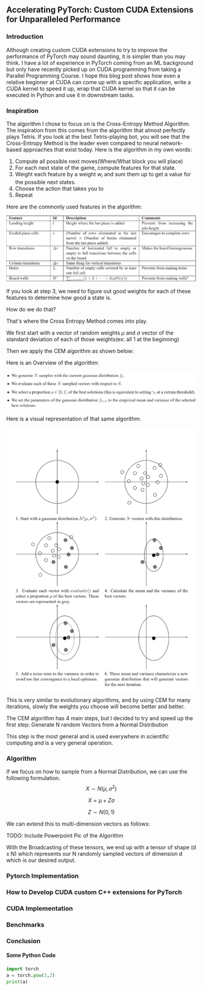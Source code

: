 ## Accelerating PyTorch: Custom CUDA Extensions for Unparalleled Performance

### Introduction
Although creating custom CUDA extensions to try to improve the performance of PyTorch may sound daunting,
it is simpler than you may think. I have a lot of experience in PyTorch coming from an ML
background but only have recently picked up on CUDA programming from taking a Parallel Programming
Course. I hope this blog post shows how even a relative beginner at CUDA can come up with a specific application,
write a CUDA kernel to speed it up, wrap that CUDA kernel so that it can be executed in Python and use it
in downstream tasks.
### Inspiration
The algorithm I chose to focus on is the Cross-Entropy Method Algorithm.
The inspiration from this comes from the algorithm that almost perfectly 
plays Tetris. If you look at the best Tetris-playing bot, you will
see that the Cross-Entropy Method is the leader even compared to 
neural network-based approaches that exist today.
Here is the algorithm in my own words:
1. Compute all possible next moves(Where/What block you will place)
2. For each next state of the game, compute features for that state.
3. Weight each feature by a weight $w_i$ and sum them up to get a value for the possible next states.
4. Choose the action that takes you to 
5. Repeat
   
Here are the commonly used features in the algorithm:

![Alt Text](../_imgs/Tetris_Features.png)

If you look at step 3, we need to figure out good weights for each of these features to determine how good a state is.

How do we do that?

That's where the Cross Entropy Method comes into play.

We first start with a vector of random weights $\mu$ and $\sigma$ vector of the standard deviation of each of those weights(ex: all 1 at the beginning)

Then we apply the CEM algorithm as shown below:

Here is an Overview of the algorithm:

![Alt Text](../_imgs/CEM.png)

Here is a visual representation of that same algorithm:

![Alt Text](../_imgs/CEM_visualization.png)

This is very similar to evolutionary algorithms, and by using CEM for many iterations, 
slowly the weights you choose will become better and better.

The CEM algorithm has 4 main steps, but I decided to try and speed up the first step: Generate N random Vectors from a Normal Distribution

This step is the most general and is used everywhere in scientific computing and is a very general operation.

### Algorithm
If we focus on how to sample from a Normal Distribution, we can use the following formulation.
$$X \sim N(\mu, \sigma^2)$$

$$X = \mu + Z\sigma$$

$$Z \sim N(0,1)$$

We can extend this to multi-dimension vectors as follows:

TODO: Include Powerpoint Pic of the Algorithm

With the Broadcasting of these tensors, we end up with a tensor of shape (d x N) which represents our N randomly 
sampled vectors of dimension d which is our desired output.

### Pytorch Implementation

### How to Develop CUDA custom C++ extensions for PyTorch

### CUDA Implementation

### Benchmarks

### Conclusion

#### Some Python Code
```python
import torch
a = torch.pow(3,2)
print(a)
```
